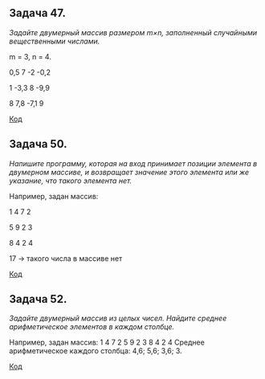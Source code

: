 ## Задача 47. 
*Задайте двумерный массив размером m×n, заполненный случайными вещественными числами.*

m = 3, n = 4.

0,5 7 -2 -0,2

1 -3,3 8 -9,9

8 7,8 -7,1 9

[Код](Task1/Program.cs)

## Задача 50. 
*Напишите программу, которая на вход принимает позиции элемента в двумерном массиве, и возвращает значение этого элемента или же указание, что такого элемента нет.*

Например, задан массив:

1 4 7 2

5 9 2 3

8 4 2 4

17 -> такого числа в массиве нет

[Код](Task2/Program.cs)

## Задача 52. 
*Задайте двумерный массив из целых чисел. Найдите среднее арифметическое элементов в каждом столбце.*

Например, задан массив:
1 4 7 2
5 9 2 3
8 4 2 4
Среднее арифметическое каждого столбца: 4,6; 5,6; 3,6; 3.

[Код](Task3/Program.cs)